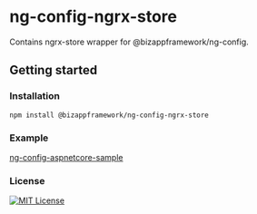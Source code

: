 ng-config-ngrx-store
=====================

Contains ngrx-store wrapper for @bizappframework/ng-config.

## Getting started  

### Installation  
```
npm install @bizappframework/ng-config-ngrx-store
```

### Example

[ng-config-aspnetcore-sample](https://github.com/BizAppFramework/ng-config/tree/master/samples/ng-config-aspnetcore-sample)

### License

[![MIT License](https://img.shields.io/badge/license-MIT-blue.svg?style=flat)](/LICENSE)